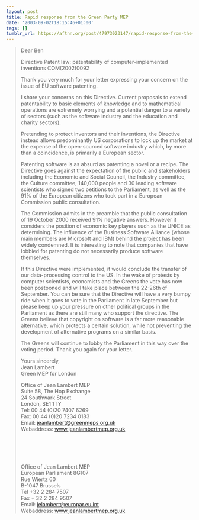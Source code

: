 ```yaml
---
layout: post
title: Rapid response from the Green Party MEP
date: '2003-09-02T18:15:46+01:00'
tags: []
tumblr_url: https://aftnn.org/post/47973023147/rapid-response-from-the-green-party-mep
---
```

<blockquote>
<p>Dear Ben</p>
<p>Directive Patent law: patentability of computer-implemented inventions COM(2002)0092</p>
<p>Thank you very much for your letter expressing your concern on the issue of
EU software patenting.</p>
<p>I share your concerns on this Directive. Current proposals to extend
patentability to basic elements of knowledge and to mathematical operations
are extremely worrying and a potential danger to a variety of sectors (such
as the software industry and the education and charity sectors).</p>
<p>Pretending to protect inventors and their inventions, the Directive instead
allows predominantly US corporations to lock up the market at the expense
of the open-sourced software industry which, by more than a coincidence, is
primarily a European sector.</p>
<p>Patenting software is as absurd as patenting a novel or a recipe. The
Directive goes against the expectation of the public and stakeholders
including the Economic and Social Council, the Industry committee, the
Culture committee, 140,000 people and 30 leading software scientists who
signed two petitions to the Parliament, as well as the 91% of the European
citizens who took part in a European Commission public consultation.</p>
<p>The Commission admits in the preamble that the public consultation of 19
October 2000 received 91% negative answers. However it considers the
position of economic key players such as the UNICE as determining. The
influence of the Business Software Alliance (whose main members are
Microsoft and IBM) behind the project has been widely condemned. It is
interesting to note that companies that have lobbied for patenting do not
necessarily produce software themselves.</p>
<p>If this Directive were implemented, it would conclude the transfer of our data-processing control to the US. In the wake of protests by computer scientists, economists and the Greens the vote has now been postponed and will take place between the 22-26th of September. You can be sure that the Directive will have a very bumpy ride when it goes to vote in the Parliament in late September but please keep up your pressure on other political groups in the Parliament as there are still many who support the directive. The Greens believe that copyright on software is a far more reasonable alternative, which protects a certain solution, while not preventing the development of alternative programs on a similar basis.</p>
<p>The Greens will continue to lobby the Parliament in this way over the voting
period. Thank you again for your letter.</p>
<p>Yours sincerely,<br/>
Jean Lambert<br/>
Green MEP for London</p>

<p>Office of Jean Lambert MEP<br/>
Suite 58, The Hop Exchange<br/>
24 Southwark Street<br/>
London, SE1 1TY<br/>
Tel: 00 44 (0)20 7407 6269<br/>
Fax: 00 44 (0)20 7234 0183<br/>
Email: <a href="mailto:jeanlambert@greenmeps.org.uk">jeanlambert@greenmeps.org.uk</a><br/>
Webaddress: <a href="http://www.jeanlambertmep.org.uk">www.jeanlambertmep.org.uk</a><br/>
<br/>
<br/>
<br/>
<br/>
<br/>
Office of Jean Lambert MEP<br/>
European Parliament 8G107<br/>
Rue Wiertz 60<br/>
B-1047 Brussels<br/>
Tel +32 2 284 7507<br/>
Fax + 32 2 284 9507<br/>
Email: <a href="mailto:jelambert@europar.eu.int">jelambert@europar.eu.int</a><br/>
Webaddress: <a href="http://www.jeanlambertmep.org.uk">www.jeanlambertmep.org.uk</a></p>
</blockquote>
